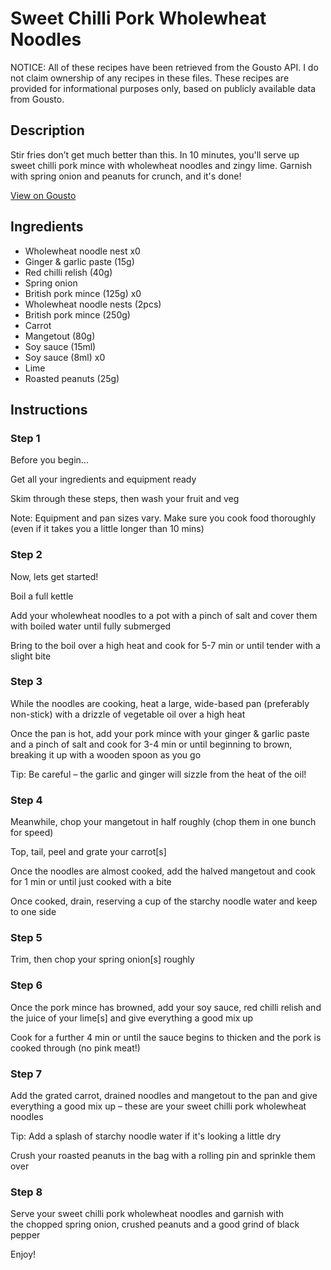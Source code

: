 # Sweet Chilli Pork Wholewheat Noodles

NOTICE: All of these recipes have been retrieved from the Gousto API. I do not claim ownership of any recipes in these files. These recipes are provided for informational purposes only, based on publicly available data from Gousto.

## Description

Stir fries don’t get much better than this. In 10 minutes, you'll serve up sweet chilli pork mince with wholewheat noodles and zingy lime. Garnish with spring onion and peanuts for crunch, and it's done!

[View on Gousto](https://www.gousto.co.uk/recipes/cookbook/sweet-chilli-pork-wholewheat-noodles)

## Ingredients

- Wholewheat noodle nest x0
- Ginger & garlic paste (15g)
- Red chilli relish (40g)
- Spring onion
- British pork mince (125g) x0
- Wholewheat noodle nests (2pcs)
- British pork mince (250g)
- Carrot
- Mangetout (80g)
- Soy sauce (15ml)
- Soy sauce (8ml) x0
- Lime
- Roasted peanuts (25g)

## Instructions


### Step 1

Before you begin...

Get all your ingredients and equipment ready

Skim through these steps, then wash your fruit and veg

Note: Equipment and pan sizes vary. Make sure you cook food thoroughly (even if it takes you a little longer than 10 mins)


### Step 2

Now, lets get started!

Boil a full kettle

Add your wholewheat noodles to a pot with a pinch of salt and cover them with boiled water until fully submerged

Bring to the boil over a high heat and cook for 5-7 min or until tender with a slight bite


### Step 3

While the noodles are cooking, heat a large, wide-based pan (preferably non-stick) with a drizzle of vegetable oil over a high heat

Once the pan is hot, add your pork mince with your ginger & garlic paste and a pinch of salt and cook for 3-4 min or until beginning to brown, breaking it up with a wooden spoon as you go

Tip: Be careful – the garlic and ginger will sizzle from the heat of the oil!


### Step 4

Meanwhile, chop your mangetout in half roughly (chop them in one bunch for speed)

Top, tail, peel and grate your carrot[s]

Once the noodles are almost cooked, add the halved mangetout and cook for 1 min or until just cooked with a bite

Once cooked, drain, reserving a cup of the starchy noodle water and keep to one side


### Step 5

Trim, then chop your spring onion[s] roughly


### Step 6

Once the pork mince has browned, add your soy sauce, red chilli relish and the juice of your lime[s] and give everything a good mix up

Cook for a further 4 min or until the sauce begins to thicken and the pork is cooked through (no pink meat!)


### Step 7

Add the grated carrot, drained noodles and mangetout to the pan and give everything a good mix up – these are your sweet chilli pork wholewheat noodles

Tip: Add a splash of starchy noodle water if it's looking a little dry

Crush your roasted peanuts in the bag with a rolling pin and sprinkle them over

### Step 8

Serve your sweet chilli pork wholewheat noodles and garnish with the chopped spring onion, crushed peanuts and a good grind of black pepper

Enjoy!

